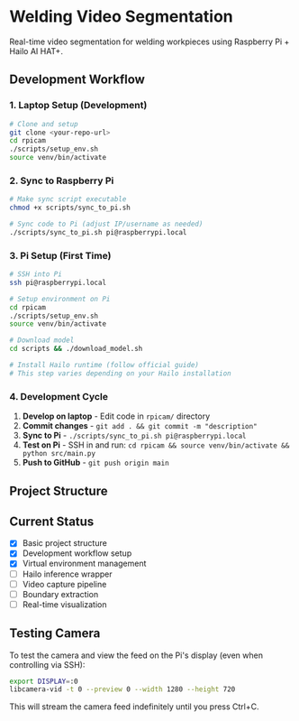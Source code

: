 # Welding Video Segmentation

Real-time video segmentation for welding workpieces using Raspberry Pi + Hailo AI HAT+.

## Development Workflow

### 1. Laptop Setup (Development)
```bash
# Clone and setup
git clone <your-repo-url>
cd rpicam
./scripts/setup_env.sh
source venv/bin/activate
```

### 2. Sync to Raspberry Pi
```bash
# Make sync script executable
chmod +x scripts/sync_to_pi.sh

# Sync code to Pi (adjust IP/username as needed)
./scripts/sync_to_pi.sh pi@raspberrypi.local
```

### 3. Pi Setup (First Time)
```bash
# SSH into Pi
ssh pi@raspberrypi.local

# Setup environment on Pi
cd rpicam
./scripts/setup_env.sh
source venv/bin/activate

# Download model
cd scripts && ./download_model.sh

# Install Hailo runtime (follow official guide)
# This step varies depending on your Hailo installation
```

### 4. Development Cycle
1. **Develop on laptop** - Edit code in `rpicam/` directory
2. **Commit changes** - `git add . && git commit -m "description"`
3. **Sync to Pi** - `./scripts/sync_to_pi.sh pi@raspberrypi.local`
4. **Test on Pi** - SSH in and run: `cd rpicam && source venv/bin/activate && python src/main.py`
5. **Push to GitHub** - `git push origin main`

## Project Structure

## Current Status
- [x] Basic project structure
- [x] Development workflow setup
- [x] Virtual environment management
- [ ] Hailo inference wrapper
- [ ] Video capture pipeline
- [ ] Boundary extraction
- [ ] Real-time visualization 

## Testing Camera
To test the camera and view the feed on the Pi's display (even when controlling via SSH):
```bash
export DISPLAY=:0
libcamera-vid -t 0 --preview 0 --width 1280 --height 720
```
This will stream the camera feed indefinitely until you press Ctrl+C. 